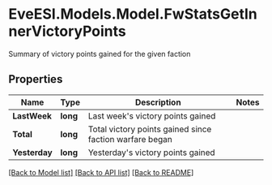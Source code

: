 # EveESI.Models.Model.FwStatsGetInnerVictoryPoints
Summary of victory points gained for the given faction

## Properties

Name | Type | Description | Notes
------------ | ------------- | ------------- | -------------
**LastWeek** | **long** | Last week&#39;s victory points gained | 
**Total** | **long** | Total victory points gained since faction warfare began | 
**Yesterday** | **long** | Yesterday&#39;s victory points gained | 

[[Back to Model list]](../README.md#documentation-for-models) [[Back to API list]](../README.md#documentation-for-api-endpoints) [[Back to README]](../README.md)

